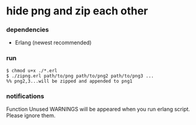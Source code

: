 # hide png and zip each other

### dependencies
* Erlang (newest recommended)

### run
```
$ chmod u+x ./*.erl
$ ./zipng.erl path/to/png path/to/png2 path/to/png3 ...
%% png2,3...will be zipped and appended to png1
```

### notifications
Function Unused WARNINGS will be appeared when you run erlang script. Please ignore them.
